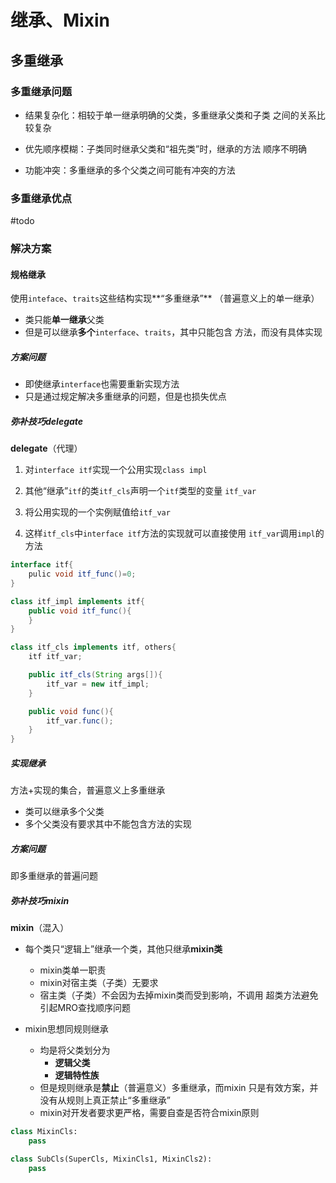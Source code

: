 #	继承、Mixin

##	多重继承

###	多重继承问题

-	结果复杂化：相较于单一继承明确的父类，多重继承父类和子类
	之间的关系比较复杂

-	优先顺序模糊：子类同时继承父类和“祖先类”时，继承的方法
	顺序不明确

-	功能冲突：多重继承的多个父类之间可能有冲突的方法

###	多重继承优点

#todo

###	解决方案

####	规格继承

使用`inteface`、`traits`这些结构实现**“多重继承”**
（普遍意义上的单一继承）

-	类只能**单一继承**父类
-	但是可以继承**多个**`interface`、`traits`，其中只能包含
	方法，而没有具体实现

#####	方案问题

-	即使继承`interface`也需要重新实现方法
-	只是通过规定解决多重继承的问题，但是也损失优点

#####	弥补技巧**delegate**

**delegate**（代理）

1.	对`interface itf`实现一个公用实现`class impl`

2.	其他“继承”`itf`的类`itf_cls`声明一个`itf`类型的变量
	`itf_var`

3.	将公用实现的一个实例赋值给`itf_var`

4.	这样`itf_cls`中`interface itf`方法的实现就可以直接使用
	`itf_var`调用`impl`的方法

```java
interface itf{
	pulic void itf_func()=0;
}

class itf_impl implements itf{
	public void itf_func(){
	}
}

class itf_cls implements itf, others{
	itf itf_var;

	public itf_cls(String args[]){
		itf_var = new itf_impl;
	}

	public void func(){
		itf_var.func();
	}
}
```

#####	实现继承

方法+实现的集合，普遍意义上多重继承

-	类可以继承多个父类
-	多个父类没有要求其中不能包含方法的实现

#####	方案问题

即多重继承的普遍问题

#####	弥补技巧**mixin**

**mixin**（混入）

-	每个类只“逻辑上”继承一个类，其他只继承**mixin类**
	-	mixin类单一职责
	-	mixin对宿主类（子类）无要求
	-	宿主类（子类）不会因为去掉mixin类而受到影响，不调用
		超类方法避免引起MRO查找顺序问题

-	mixin思想同规则继承
	-	均是将父类划分为
		-	**逻辑父类**
		-	**逻辑特性族**
	-	但是规则继承是**禁止**（普遍意义）多重继承，而mixin
		只是有效方案，并没有从规则上真正禁止“多重继承”
	-	mixin对开发者要求更严格，需要自查是否符合mixin原则

```python
class MixinCls:
	pass

class SubCls(SuperCls, MixinCls1, MixinCls2):
	pass
```

